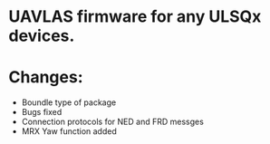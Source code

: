 # UAVLAS firmware for any ULSQx devices.
# Changes: 
* Boundle type of package
* Bugs fixed
* Connection protocols for NED and FRD messges
* MRX Yaw function added
